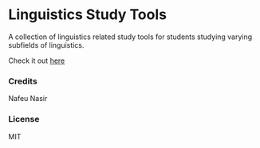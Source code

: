 # Linguistics Study Tools

A collection of linguistics related study tools for students studying varying subfields of linguistics.

Check it out [here](http://nafeu.com/lin-study-tools)

### Credits

Nafeu Nasir

### License

MIT